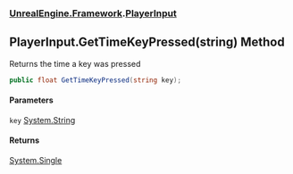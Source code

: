### [UnrealEngine.Framework](./UnrealEngine-Framework.md 'UnrealEngine.Framework').[PlayerInput](./UnrealEngine-Framework-PlayerInput.md 'UnrealEngine.Framework.PlayerInput')
## PlayerInput.GetTimeKeyPressed(string) Method
Returns the time a key was pressed  
```csharp
public float GetTimeKeyPressed(string key);
```
#### Parameters
<a name='UnrealEngine-Framework-PlayerInput-GetTimeKeyPressed(string)-key'></a>
`key` [System.String](https://docs.microsoft.com/en-us/dotnet/api/System.String 'System.String')  
  
#### Returns
[System.Single](https://docs.microsoft.com/en-us/dotnet/api/System.Single 'System.Single')  
